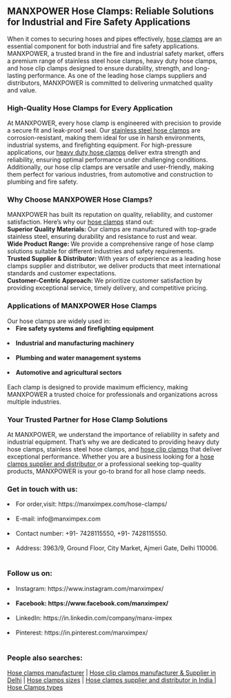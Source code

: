 <h2>MANXPOWER Hose Clamps: Reliable Solutions for Industrial and Fire Safety Applications</h2>
When it comes to securing hoses and pipes effectively, <a href="https://manximpex.com/hose-clamps/" title="hose clamps" alt"hose clamps" <a>hose clamps</a> are an essential component for both industrial and fire safety applications. MANXPOWER, a trusted brand in the fire and industrial safety market, offers a premium range of stainless steel hose clamps, heavy duty hose clamps, and hose clip clamps designed to ensure durability, strength, and long-lasting performance. As one of the leading hose clamps suppliers and distributors, MANXPOWER is committed to delivering unmatched quality and value.<br>
<h3>High-Quality Hose Clamps for Every Application</h3>
At MANXPOWER, every hose clamp is engineered with precision to provide a secure fit and leak-proof seal. Our <a href="https://manximpex.com/hose-clamps/" title="stainless steel hose clamps" alt"stainless steel hose clamps" <a>stainless steel hose clamps</a> are corrosion-resistant, making them ideal for use in harsh environments, industrial systems, and firefighting equipment. For high-pressure applications, our <a href="https://manximpex.com/hose-clamps/" title="heavy duty hose clamps" alt"heavy duty hose clamps" <a>heavy duty hose clamps</a> deliver extra strength and reliability, ensuring optimal performance under challenging conditions. Additionally, our hose clip clamps are versatile and user-friendly, making them perfect for various industries, from automotive and construction to plumbing and fire safety.<br>
<h3>Why Choose MANXPOWER Hose Clamps?</h3>
MANXPOWER has built its reputation on quality, reliability, and customer satisfaction. Here’s why our <a href="https://manximpex.com/hose-clamps/" title="hose clamps" alt"hose clamps" <a>hose clamps</a> stand out:<br>
<b>Superior Quality Materials: </b> Our clamps are manufactured with top-grade stainless steel, ensuring durability and resistance to rust and wear.<br>
<b>Wide Product Range: </b> We provide a comprehensive range of hose clamp solutions suitable for different industries and safety requirements.<br>
<b>Trusted Supplier & Distributor: </b> With years of experience as a leading hose clamps supplier and distributor, we deliver products that meet international standards and customer expectations.<br>
<b>Customer-Centric Approach: </b> We prioritize customer satisfaction by providing exceptional service, timely delivery, and competitive pricing.<br>
<h3>Applications of MANXPOWER Hose Clamps</h3>
Our hose clamps are widely used in:<br>
<li><b>Fire safety systems and firefighting equipment</b></li><br>
<li><b>Industrial and manufacturing machinery</b></li><br>
<li><b>Plumbing and water management systems</b></li><br>
<li><b>Automotive and agricultural sectors</b></li><br>
Each clamp is designed to provide maximum efficiency, making MANXPOWER a trusted choice for professionals and organizations across multiple industries.<br>
<h3>Your Trusted Partner for Hose Clamp Solutions</h3>
At MANXPOWER, we understand the importance of reliability in safety and industrial equipment. That’s why we are dedicated to providing heavy duty hose clamps, stainless steel hose clamps, and <a href="https://manximpex.com/hose-clamps/" title="hose clip clamps" alt"hose clip clamps" <a>hose clip clamps</a> that deliver exceptional performance. Whether you are a business looking for a <a href="https://manximpex.com/hose-clamps/" title="hose clamps supplier and distributor" alt"hose clamps supplier and distributor" <a>hose clamps supplier and distributor </a> or a professional seeking top-quality products, MANXPOWER is your go-to brand for all hose clamp needs.<br>
<h3>Get in touch with us:</h3>
<li>For order,visit: https://manximpex.com/hose-clamps/ </li><br>
<li>E-mail: info@manximpex.com </li><br>
<li>Contact number: +91- 7428115550, +91- 7428115550.</li><br>
<li>Address: 3963/9, Ground Floor, City Market, Ajmeri Gate, Delhi 110006.</li><br>
<h3>Follow us on:</h3>
<li>Instagram: https://www.instagram.com/manximpex/ </li><br>
<li><b>Facebook: https://www.facebook.com/manximpex/ </b></li><br>
<li>LinkedIn: https://in.linkedin.com/company/manx-impex </li><br>
<li>Pinterest: https://in.pinterest.com/manximpex/ </li><br>
<h3>People also searches:</h3>
<a href="https://manximpex.com/hose-clamps/" title="Hose clamps manufacturer" alt"Hose clamps manufacturer" <a>Hose clamps manufacturer</a> | <a href="https://manximpex.com/hose-clamps/" title="Hose clip clamps manufacturer & Supplier in Delhi" alt" Hose clip clamps manufacturer & Supplier in Delhi" <a> Hose clip clamps manufacturer & Supplier in Delhi</a> | <a href="https://manximpex.com/hose-clamps/" title="Hose clamps sizes" alt"Hose clamps sizes" <a>Hose clamps sizes</a> | <a href="https://manximpex.com/hose-clamps/" title="Hose clamps supplier and distributor in India" alt"Hose clamps supplier and distributor in India" <a>Hose clamps supplier and distributor in India </a> | <a href="https://manximpex.com/hose-clamps/" title="Hose Clamps types" alt"Hose Clamps types" <a>Hose Clamps types</a> 
